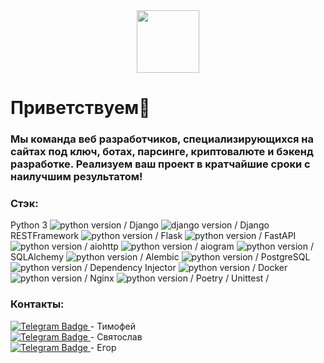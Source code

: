 <div id="header" align="center">
  <img src="https://media.giphy.com/media/M9gbBd9nbDrOTu1Mqx/giphy.gif" width="100"/>
</div>

  <h1>Приветствуем👋 </h1>


### Мы команда веб разработчиков, специализирующихся на сайтах под ключ, ботах, парсинге, криптовалюте и бэкенд разработке. Реализуем ваш проект в кратчайшие сроки с наилучшим результатом!
### 

### Стэк:
Python 3 ![python version](https://img.shields.io/badge/Python-3.10-blue) / Django ![django version](https://img.shields.io/badge/Django-4.1.3-blue)
 / Django RESTFramework ![python version](https://img.shields.io/badge/DRF-3.14.0-blue) / Flask ![python version](https://img.shields.io/badge/Flask-2.2-blue) / FastAPI ![python version](https://img.shields.io/badge/FastAPI-0.87-blue) / aiohttp ![python version](https://img.shields.io/badge/FastAPI-3.8.3-blue) / aiogram ![python version](https://img.shields.io/badge/aiogram-2.23.1-blue) / SQLAlchemy ![python version](https://img.shields.io/badge/SQLAlchemy-1.44.3-blue) / Alembic ![python version](https://img.shields.io/badge/Alembic-1.81-blue) / PostgreSQL ![python version](https://img.shields.io/badge/PostgreSQL-15.1-blue) / Dependency Injector ![python version](https://img.shields.io/badge/Dependency%20Injector-4.40-blue) / Docker ![python version](https://img.shields.io/badge/Docker-%20-blue) / Nginx ![python version](https://img.shields.io/badge/Nginx-%20-blue) / Poetry / Unittest /

### Контакты:
<a href="https://t.me/kazakov_tm">
    <img src="https://img.shields.io/badge/Telegram-blue?style=for-the-badge&logo=telegram&logoColor=white" alt="Telegram Badge"/>
</a> - Тимофей
<br>
<a href="https://t.me/Slava_tar ">
    <img src="https://img.shields.io/badge/Telegram-blue?style=for-the-badge&logo=telegram&logoColor=white" alt="Telegram Badge"/>
</a> - Святослав
<br>
<a href="https://t.me/egorrrick">
    <img src="https://img.shields.io/badge/Telegram-blue?style=for-the-badge&logo=telegram&logoColor=white" alt="Telegram Badge"/>
</a> - Егор

<!--
**EasyDevCompany/EasyDevCompany** is a ✨ _special_ ✨ repository because its `README.md` (this file) appears on your GitHub profile.

Here are some ideas to get you started:

- 🔭 I’m currently working on ...
- 🌱 I’m currently learning ...
- 👯 I’m looking to collaborate on ...
- 🤔 I’m looking for help with ...
- 💬 Ask me about ...
- 📫 How to reach me: ...
- 😄 Pronouns: ...
- ⚡ Fun fact: ...
-->
